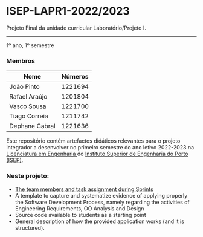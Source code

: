 # ISEP-LAPR1-2022/2023

Projeto Final da unidade curricular Laboratório/Projeto I.

------------------

1º ano, 1º semestre

### Membros ###

| Nome               | Números |
|--------------------|---------|
| João Pinto         | 1221694 |
| Rafael Araújo      | 1201804 |
| Vasco Sousa        | 1221700 |
| Tiago Correia      | 1211742 |
| Dephane Cabral     | 1221636 |

Este repositório contém artefactos didáticos relevantes para o projeto integrador a desenvolver no primeiro semestre do ano letivo 2022-2023 na [Licenciatura em Engenharia ](http://www.isep.ipp.pt/Course/Course/26) do [Instituto Superior de Engenharia do Porto (ISEP)](http://www.isep.ipp.pt).


### Neste projeto: ###

* [The team members and task assignment during Sprints](docs/README.md)
* A template to capture and systematize evidence of applying properly the Software Development Process, namely regarding the activities of Engineering Requirements, OO Analysis and Design
* Source code available to students as a starting point
* General description of how the provided application works (and it is structured).
